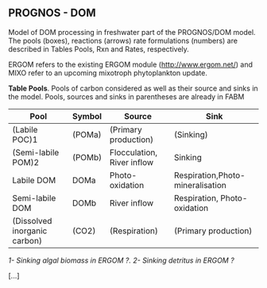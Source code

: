 ## PROGNOS - DOM

Model of DOM processing in freshwater part of the PROGNOS/DOM model. 
The pools (boxes), reactions (arrows) rate formulations (numbers) are described 
in Tables Pools, Rxn and Rates, respectively. 

ERGOM refers to the existing ERGOM module (http://www.ergom.net/)
and MIXO refer to an upcoming mixotroph phytoplankton update. 

**Table Pools**. Pools of carbon considered as well as their source and sinks in the model. Pools, sources and sinks in parentheses are already in FABM 

| Pool | Symbol | Source | Sink |
| -------- | -------- |  -------- |  -------- | 
|  (Labile POC)1 |  	(POMa)	  | (Primary production)  |  	(Sinking)  |
|  (Semi-labile POM)2 |  	(POMb)  |	Flocculation, River inflow   |   Sinking |
|Labile DOM|DOMa|Photo-oxidation	|Respiration,Photo-mineralisation
|Semi-labile DOM	|DOMb|	River inflow|Respiration, Photo-oxidation|
|(Dissolved inorganic carbon)|	(CO2)|	(Respiration)|	(Primary production)|

*1- Sinking algal biomass in ERGOM ?. 2- Sinking detritus in ERGOM ?*


[...]